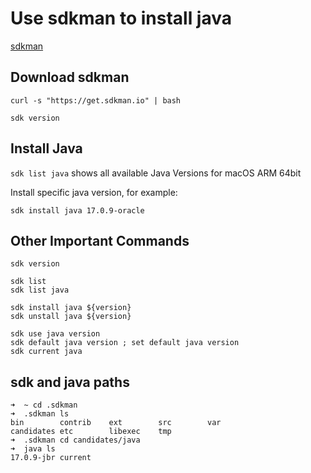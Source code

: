 # Use sdkman to install java
[sdkman](https://sdkman.io/)

## Download sdkman
```
curl -s "https://get.sdkman.io" | bash
```

```
sdk version
```

## Install Java

```sdk list java``` shows all available Java Versions for macOS ARM 64bit

Install specific java version, for example:
```
sdk install java 17.0.9-oracle   
```


## Other Important Commands
```
sdk version

sdk list
sdk list java

sdk install java ${version}
sdk unstall java ${version}

sdk use java version
sdk default java version ; set default java version
sdk current java
```

## sdk and java paths
```
➜  ~ cd .sdkman
➜  .sdkman ls
bin        contrib    ext        src        var
candidates etc        libexec    tmp
➜  .sdkman cd candidates/java 
➜  java ls
17.0.9-jbr current
```




